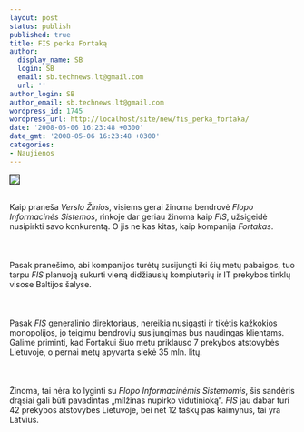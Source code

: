 ```yaml
---
layout: post
status: publish
published: true
title: FIS perka Fortaką
author:
  display_name: SB
  login: SB
  email: sb.technews.lt@gmail.com
  url: ''
author_login: SB
author_email: sb.technews.lt@gmail.com
wordpress_id: 1745
wordpress_url: http://localhost/site/new/fis_perka_fortaka/
date: '2008-05-06 16:23:48 +0300'
date_gmt: '2008-05-06 16:23:48 +0300'
categories:
- Naujienos
---
```

<div class="imgright"><img src="http://tbn0.google.com/images?q=tbn:Oeht6L0fSnaiaM:http://www.shepherd-wireless.com/handshake.jpg" border="1"></div>
<p><br>Kaip praneša <i>Verslo Žinios</i>, visiems gerai žinoma bendrovė <i>Flopo Informacinės Sistemos</i>, rinkoje dar geriau žinoma kaip <i>FIS</i>, užsigeidė nusipirkti savo konkurentą. O jis ne kas kitas, kaip kompanija <i>Fortakas</i>.<br />
<br><br />
<br>Pasak pranešimo, abi kompanijos turėtų susijungti iki šių metų pabaigos, tuo tarpu <i>FIS</i> planuoją sukurti vieną didžiausių kompiuterių ir IT prekybos tinklų visose Baltijos šalyse.<br />
<br><br />
<br>Pasak <i>FIS</i> generalinio direktoriaus, nereikia nusigąsti ir tikėtis kažkokios monopolijos, jo teigimu bendrovių susijungimas bus naudingas klientams. Galime priminti, kad Fortakui šiuo metu priklauso 7 prekybos atstovybės Lietuvoje, o pernai metų apyvarta siekė 35 mln. litų.<br />
<br><br />
<br>Žinoma, tai nėra ko lyginti su <i>Flopo Informacinėmis Sistemomis</i>, šis sandėris drąsiai gali būti pavadintas „milžinas nupirko vidutinioką“. <i>FIS</i> jau dabar turi 42 prekybos atstovybes Lietuvoje, bei net 12 taškų pas kaimynus, tai yra Latvius.<br />
<br></p>
